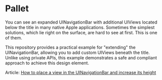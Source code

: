 # Pallet

You can see an expanded UINavigationBar with additional UIViews located below the title in many native Apple applications. Sometimes the simplest solutions, which lie right on the surface, are hard to see at first. This is one of them.

This repository provides a practical example for "extending" the UINavigationBar, allowing you to add custom UIViews beneath the title. Unlike using private APIs, this example demonstrates a safe and compliant approach to achieve this design element. 

Article: [How to place a view in the UINavigationBar and increase its height](https://karh.in/view-in-the-uinavigationbar)